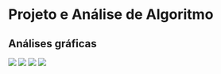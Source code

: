 
# Projeto e Análise de Algoritmo

## Análises gráficas
<div>
  <img src="https://user-images.githubusercontent.com/55992267/150871811-fddb28e8-bdcc-4308-aa50-a7bd618822d4.png" />
  <img src="https://user-images.githubusercontent.com/55992267/150871941-53f4a9e3-4ef6-4d3c-9a1a-b629d903b651.png" />
  <img src="https://user-images.githubusercontent.com/55992267/150872148-f20f38a0-3b32-4a99-ade5-e572c01cbe90.png" />
  <img src="https://user-images.githubusercontent.com/55992267/150872189-2303565d-b973-4cbf-b78e-84f8c2466027.png" />
</div>
